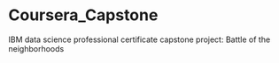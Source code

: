 # Coursera_Capstone
IBM data science professional certificate capstone project: Battle of the neighborhoods
